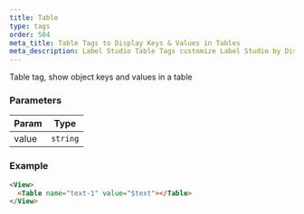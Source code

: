 ```yaml
---
title: Table
type: tags
order: 504
meta_title: Table Tags to Display Keys & Values in Tables
meta_description: Label Studio Table Tags customize Label Studio by Displaying Keys & Values in Tables for machine learning and data science projects.
---
```


Table tag, show object keys and values in a table

### Parameters

| Param | Type |
| --- | --- |
| value | <code>string</code> | 

### Example
```html
<View>
  <Table name="text-1" value="$text"></Table>
</View>
```
